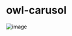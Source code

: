 # owl-carusol

![image](https://user-images.githubusercontent.com/64423697/196050524-aee4e330-54f7-48e8-9690-a1d2ed48d933.png)
